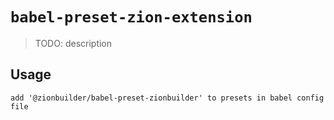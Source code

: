 # `babel-preset-zion-extension`

> TODO: description

## Usage

```
add '@zionbuilder/babel-preset-zionbuilder' to presets in babel config file
```
